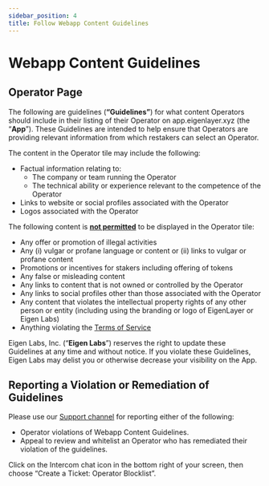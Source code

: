 ```yaml
---
sidebar_position: 4
title: Follow Webapp Content Guidelines
---
```


# Webapp Content Guidelines

## Operator Page

The following are guidelines (**“Guidelines”**) for what content Operators should include in their listing of their Operator on app.eigenlayer.xyz (the “**App**”). These Guidelines are intended to help ensure that Operators are providing relevant information from which restakers can select an Operator. 

The content in the Operator tile may include the following: 
- Factual information relating to:
    - The company or team running the Operator
    - The technical ability or experience relevant to the competence of the Operator 
- Links to website or social profiles associated with the Operator
- Logos associated with the Operator

The following content is **<ins>not permitted</ins>** to be displayed in the Operator tile:
- Any offer or promotion of illegal activities
- Any (i) vulgar or profane language or content or (ii) links to vulgar or profane content
- Promotions or incentives for stakers including offering of tokens
- Any false or misleading content
- Any links to content that is not owned or controlled by the Operator 
- Any links to social profiles other than those associated with the Operator
- Any content that violates the intellectual property rights of any other person or entity (including using the branding or logo of EigenLayer or Eigen Labs)
- Anything violating the [Terms of Service](/docs/eigenlayer/legal/terms-of-service.md)


Eigen Labs, Inc. (“**Eigen Labs**”) reserves the right to update these Guidelines at any time and without notice. If you violate these Guidelines, Eigen Labs may delist you or otherwise decrease your visibility on the App. 

## Reporting a Violation or Remediation of Guidelines

Please use our [Support channel](https://support.eigenlayer.xyz/) for reporting either of the following:
- Operator violations of Webapp Content Guidelines.
- Appeal to review and whitelist an Operator who has remediated their violation of the guidelines.

Click on the Intercom chat icon in the bottom right of your screen, then choose “Create a Ticket: Operator Blocklist”.

